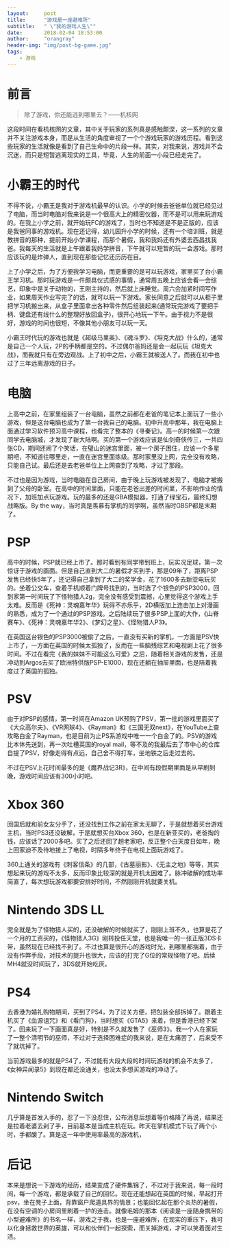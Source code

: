 ```yaml
---
layout:     post
title:      "游戏是一座避难所"
subtitle:   " \"我的游戏人生\""
date:       2018-02-04 18:53:00
author:     "orangray"
header-img: "img/post-bg-game.jpg"
tags:
    - 游戏
---
```



# 前言

> 除了游戏，你还能逃到哪里去？——机核网

这段时间在看机核网的文章，其中关于玩家的系列真是感触颇深，这一系列的文章并不关注游戏本身，而是从生活的角度审视了一个个游戏玩家的游戏历程。看到这些玩家的生活就像是看到了自己生命中的片段一样。其实，对我来说，游戏并不会沉迷，而只是短暂逃离现实的工具，毕竟，人生的前面一小段已经走完了。

# 小霸王的时代

不得不说，小霸王是我对于游戏机最早的认识。小学的时候去爸爸单位就已经见过了电脑，而当时电脑对我来说是一个很高大上的精密仪器，而不是可以用来玩游戏的。在我上小学之前，就开始玩FC的游戏了，当时也不知道是不是正版的，应该是我爸同事的游戏机。现在还记得，幼儿园升小学的时候，还有一个培训班，就是教拼音的那种，提前开始小学课程，而那个暑假，我和我妈还有外婆去西昌找我爸。我每天的生活就是上午跟着我妈学拼音，下午就可以短暂的玩一会游戏。那时应该玩的是炸弹人，直到现在那些记忆还历历在目。

上了小学之后，为了方便我学习电脑，而更重要的是可以玩游戏，家里买了台小霸王学习机。那时玩游戏是一件颇具仪式感的事情，通常周五晚上应该会看一会综艺，印象中是关于动物的，王刚主持的，然后就上床睡觉。周六会加紧时间写作业，如果周天作业写完了的话，就可以玩一下游戏。家长同意之后就可以从柜子里把学习机搬出来，从盒子里面拿出各种零件然后组装起来(通常玩完游戏了要把手柄、键盘还有线什么的整理好放回盒子)，很开心地玩一下午。由于视力不是很好，游戏的时间也很短，不像其他小朋友可以玩一天。

小霸王时代玩的游戏也就是《超级马里奥》、《魂斗罗》、《坦克大战》什么的，通常是自己一个人玩，2P的手柄都是空的。不过偶尔爸妈还是会一起玩玩《坦克大战》，而我就只有在旁边观战。上了初中之后，小霸王就被送人了。而我在初中也过了三年远离游戏的日子。

# 电脑

上高中之前，在家里组装了一台电脑，虽然之前都在老爸的笔记本上面玩了一些小游戏，但是这台电脑也成为了第一台我自己的电脑。初中升高中那年，我在电脑上面通过学习软件预习高中课程，也看完了整本的《寻秦记》。高一的时候第一次跟同学去电脑城，才发现了新大陆啊。买的第一个游戏应该是仙剑奇侠传三，一共四张CD，期间还闹了个笑话，在璧山的迷宫里面，被一个房子困住，应该一个多星期吧，不知道往哪里走，一直在迷宫里面练级。那时家里没上网，完全没有攻略，只能自己试。最后还是去老爸单位上上网查到了攻略，才过了那段。

不过也是因为游戏，当时电脑在自己房间，由于晚上玩游戏被发现了，电脑才被搬到了父母的卧室。在高中的时间里面，只能在老爸出差的时间里，不影响作业的情况下，加班加点玩游戏。玩的最多的还是GBA模拟器，打通了绿宝石，最终幻想战略版。By the way，当时真是羡慕有掌机的同学啊，虽然当时GBSP都是末期了。

# PSP

高中的时候，PSP就已经上市了。那时看到有同学带到班上，玩实况足球，第一次惊讶于游戏的画面。但是自己直到大二的暑假才买到手，那是09年了，距离PSP发售已经快5年了，还记得自己拿到了大二的奖学金，花了1600多去新亚电玩买的。坐着公交车，查着手机顺着门牌号找到的，当时选了个银色的PSP3000，回到家第一时间玩了下怪物猎人2g，完全没有感受到震撼，心里觉得这个游戏上手太难。反而是《死神：灵魂嘉年华》玩得不亦乐乎，2D横版加上连击加上对漫画的熟悉，成为了一个通过的PSP游戏。之后陆续玩了很多PSP上面的大作，《山脊赛车》、《死神：灵魂嘉年华2》、《梦幻之星》、《怪物猎人P3》。

在英国这台银色的PSP3000被偷了之后，一直没有买新的掌机，一方面是PSV快上市了，一方面在英国的时候太孤独了，反而在一些脑残综艺和电视剧上花了很多时间。不过在看完《我的妹妹不可能这么可爱》之后，随着相关游戏的发售，还是冲动到Argos去买了欧洲特供版PSP-E1000，现在还躺在抽屉里面，也是陪着我度过了英国的孤独。

# PSV

由于对PSP的感情，第一时间在Amazon UK预购了PSV，第一批的游戏里面买了《大众高尔夫》、《VR网球4》、《Rayman》和《三国无双next》，在YouTube上查攻略白金了Rayman，也是目前为止PS系游戏中唯一一个白金了的。PSV的游戏比本体先送到，再一次吐槽英国的royal mail，等不及的我最后去了市中心的仓库自提了PSV，好像走得有点远，自己舍不得打车，坐地铁之后走过去的。

不过在PSV上花时间最多的是《魔界战记3R》，在中间有段假期里面是从早刷到晚，游戏时间应该有300小时吧。

# Xbox 360

回国后就和前女友分手了，还没找到工作之前在家太无聊了，于是就想着买台游戏主机，当时PS3还没破解，于是就想买台Xbox 360，也是在新亚买的，老爸掏的钱，应该话了2000多吧。买了之后还回了趟老家吧，反正整个白天度日如年，晚上回家迫不及待地接上了电视，时隔多年终于在电视上面玩游戏了。

360上通关的游戏有《刺客信条》的几部，《古墓丽影》、《无主之地》等等，其实想起来玩的游戏不太多，反而印象比较深的就是开机太困难了。脉冲破解的成功率简直了，每次想玩游戏都要安排好时间，不然刚刚开机就要关机。

# Nintendo 3DS LL

完全就是为了怪物猎人买的，还没破解的时候就买了，刚刚上班不久，也算是花了一个月的工资买的，《怪物猎人3G》刚转投任天堂，也是我唯一的一张正版3DS卡带，虽然现在已经找不到了。不过也算是很开心的游戏时光，到哪里都揣着，由于没有作弊手段，对技术的提升也很大，应该的打完了G位的常规怪物了吧。后续MH4就没时间玩了，3DS就开始吃灰。

# PS4

去香港为婚礼购物期间，买到了PS4，为了过关方便，把包装全部拆掉了。跟着主机买了《血源诅咒》和《看门狗》，当时想买《GTA5》来着，但是香港已经下架了。回来玩了一下画面真是好，特别是不久就发售了《巫师3》。我一个人在家玩了一整个清明节的巫师，不过对于选择困难症的我来说，是在太痛苦了，后来受不了就坑掉了。

当前游戏最多的就是PS4了，不过能有大段大段的时间玩游戏的机会不太多了，《女神异闻录5》到现在都还没通关，也没太多想买游戏的冲动了。

# Nintendo Switch

几乎算是首发入手的，忍了一下没忍住，公布消息后想着等价格降了再说，结果还是拉着老婆去剁了手，目前基本是当成主机在玩。昨天在掌机模式下玩了两个小时，手都酸了。算是这一年中使用率最高的游戏机，

# 后记

本来是想说一下游戏的经历，结果变成了硬件集锦了，不过对于我来说，每一段时间，每一个游戏，都是承载了自己的回忆。现在还能想起在英国的时候，早起打开psv，坐在凳子上面，背靠窗户爬道具界的情景；也能回忆起在那个炎热的暑假，在没有空调的小房间里刷着一护的连击。就像毛姆的那本《阅读是一座随身携带的小型避难所》的书名一样，游戏之于我，也是一座避难所，在现实的重压下，我可以化身拯救世界的英雄，可以和伙伴们一起探索，而关掉游戏，才可以笑着面对生活。

